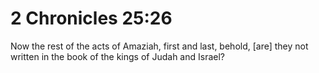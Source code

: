 # 2 Chronicles 25:26

Now the rest of the acts of Amaziah, first and last, behold, [are] they not written in the book of the kings of Judah and Israel?